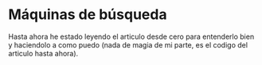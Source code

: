 # Máquinas de búsqueda

Hasta ahora he estado leyendo el articulo desde cero para entenderlo bien y haciendolo a como puedo (nada de magia de mi parte, es el codigo del articulo hasta ahora).
